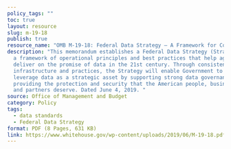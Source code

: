 ```yaml
---
policy_tags: ""
toc: true
layout: resource
slug: m-19-18
publish: true
resource_name: "OMB M-19-18: Federal Data Strategy – A Framework for Consistency"
description: "This memorandum establishes a Federal Data Strategy (Strategy) as
  a framework of operational principles and best practices that help agencies
  deliver on the promise of data in the 21st century. Through consistent data
  infrastructure and practices, the Strategy will enable Government to fully
  leverage data as a strategic asset by supporting strong data governance and
  providing the protection and security that the American people, businesses,
  and partners deserve. Dated June 4, 2019. "
source: Office of Management and Budget
category: Policy
tags:
  - data standards
  - Federal Data Strategy
format: PDF (8 Pages, 631 KB)
link: https://www.whitehouse.gov/wp-content/uploads/2019/06/M-19-18.pdf
---
```


